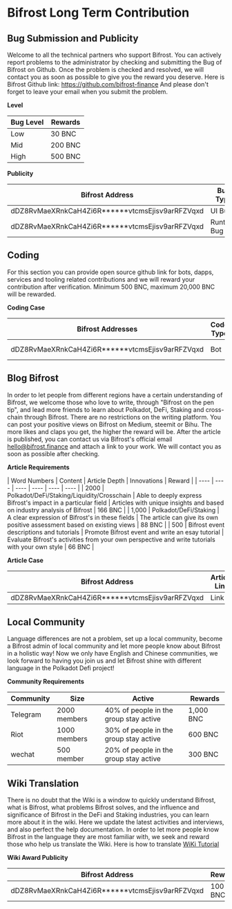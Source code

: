 # Bifrost Long Term Contribution

## Bug Submission and Publicity

Welcome to all the technical partners who support Bifrost. You can actively report problems to the administrator by checking and submitting the Bug of Bifrost on Github. Once the problem is checked and resolved, we will contact you as soon as possible to give you the reward you deserve. Here is Bifrost Github link: <https://github.com/bifrost-finance> And please don't forget to leave your email when you submit the problem.

**Level**

| Bug Level  | Rewards  |
| ----  | ----  |
| Low | 30 BNC |
| Mid | 200 BNC |
| High | 500 BNC |

**Publicity**

|  Bifrost Address   | Bug Type  | Github Issue | Bug Level | Rewards |
|  ----  | ----  | ----  | ----  | ---- |
| dDZ8RvMaeXRnkCaH4Zi6R******vtcmsEjisv9arRFZVqxd  | UI Bug | link | Low | 30 BNC |
| dDZ8RvMaeXRnkCaH4Zi6R******vtcmsEjisv9arRFZVqxd  | Runtime Bug | link | Mid | 200 BNC |

## Coding

 For this section you can provide open source github link for bots, dapps, services and tooling related contributions and we will reward your contribution after verification. Minimum 500 BNC, maximum 20,000 BNC will be rewarded.

**Coding Case**

|  Bifrost Addresses   | Code Type  | Github Issue  | Rewards  |
|  ----  | ----  | ----  | ----  |
| dDZ8RvMaeXRnkCaH4Zi6R******vtcmsEjisv9arRFZVqxd  | Bot | link | 500 BNC |

## Blog Bifrost

In order to let people from different regions have a certain understanding of Bifrost, we welcome those who love to write, through "Bifrost on the pen tip", and lead more friends to learn about Polkadot, DeFi, Staking and cross-chain through Bifrost. There are no restrictions on the writing platform. You can post your positive views on Bifrost on Medium, steemit or Bihu. The more likes and claps you get, the higher the reward will be. After the article is published, you can contact us via Bifrost's official email <hello@bifrost.finance> and attach a link to your work. We will contact you as soon as possible after checking.

**Article Requirements**

| Word Numbers  | Content  | Article Depth  | Innovations  |  Reward  |
|  ----  | ----  | ----  | ----  | ----  | ----  |
| 2000 | Polkadot/DeFi/Staking/Liquidity/Crosschain | Able to deeply express Bifrost's impact in a particular field | Articles with unique insights and based on industry analysis of Bifrost | 166 BNC |
| 1,000 | Polkadot/DeFi/Staking | A clear expression of Bifrost's in these fields | The article can give its own positive assessment based on existing views | 88 BNC |
| 500 | Bifrost event descriptions and tutorials | Promote Bifrost event and write an esay tutorial | Evaluate Bifrost's activities from your own perspective and write tutorials with your own style | 66 BNC |

**Article Case**

|  Bifrost Address   | Article Link  | Rewards  |
|  ----  | ----  | ----  |
| dDZ8RvMaeXRnkCaH4Zi6R******vtcmsEjisv9arRFZVqxd  | Link | 66 BNC  |

## Local Community

Language differences are not a problem, set up a local community, become a Bifrost admin of local community and let more people know about Bifrost in a holistic way! Now we only have English and Chinese communities, we look forward to having you join us and let Bifrost shine with different language in the Polkadot Defi project!

**Community Requirements**

|  Community   | Size  | Active  | Rewards  |
|  ----  | ----  | ----  | ----  |
| Telegram  | 2000 members | 40% of people in the group stay active | 1,000 BNC |
| Riot  | 1000 members | 30% of people in the group stay active | 600 BNC |
| wechat  | 500 member | 20% of people in the group stay active | 300 BNC |

## Wiki Translation

There is no doubt that the Wiki is a window to quickly understand Bifrost, what is Bifrost, what problems Bifrost solves, and the influence and significance of Bifrost in the DeFi and Staking industries, you can learn more about it in the wiki. Here we update the latest activities and interviews, and also perfect the help documentation. In order to let more people know Bifrost in the language they are most familiar with, we seek and reward those who help us translate the Wiki. Here is how to translate [WiKi Tutorial](https://wiki.bifrost.finance/en/help/wiki-translation-register-tutorials.html)

**Wiki Award Publicity**

|Bifrost Address | Rewards  |
|---- |  ----  |
|dDZ8RvMaeXRnkCaH4Zi6R******vtcmsEjisv9arRFZVqxd| 100 BNC |
